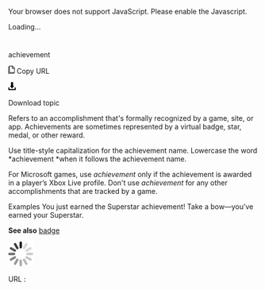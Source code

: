 Your browser does not support JavaScript. Please enable the Javascript.

Loading...

# 

achievement

![Copy URL](achievement_files/Copy.png)
Copy URL

![Download](achievement_files/Download.png)

Download topic

Refers
to an accomplishment that's formally recognized by a game, site, or
app. Achievements are sometimes represented by a virtual badge, star,
medal, or other reward. 

Use title-style capitalization for the achievement name. Lowercase the word *achievement *when it follows the achievement name.

For Microsoft games, use *achievement* only if the achievement is awarded in a player’s Xbox Live profile. Don't use *achievement* for any other accomplishments that are tracked by a game. 

Examples
You just earned the Superstar achievement\!
Take a bow—you’ve earned your Superstar.

**See also** [badge](https://worldready.cloudapp.net/Styleguide/Read?id=2700&topicid=32274)

![In progress](achievement_files/activity-large.gif)

URL :
